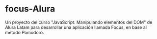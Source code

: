 # focus-Alura

Un proyecto del curso "JavaScript: Manipulando elementos del DOM" de Alura Latam para desarrollar una aplicación llamada Focus, en base al método Pomodoro.